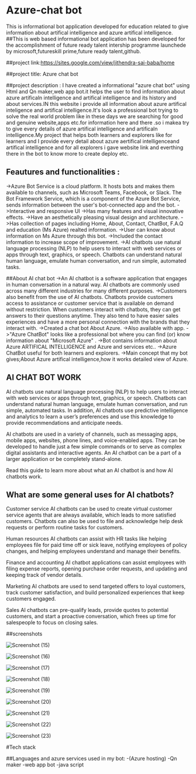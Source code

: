 # Azure-chat bot
This is informational bot application developed for education related to give information about  artifical intelligence and azure artifical intelligence.
##This is web based informational bot application has been developed for the accomplishment of future ready talent intership programme launchede by microsoft,futureskill prime,future ready talent,github.

##project link:https://sites.google.com/view/jithendra-sai-baba/home

##project title:
                Azure chat bot
                
##project description  :
I have created a informational "azure chat bot" using Html and Qn maker,web app bot.it helps the user to find information about azure artificaln intelligence and artifical intelligence and its history and about services.IN this website i provide all information about azure artifical inteligence and artifical intelligence.It's look a professional bot trying to solve the real world problem like in these days we are searching for good and genuine website,apps etc.for information here and there .so i makea try to give every details of azure artifical intelligence and artificaln intelligence.My project that helps both learners and explorers like for learners and I provide every detail about azure aertifical intelligenceand artifical intelligence and for all explorers i gave website link and everthing there in the bot to know more to create deploy etc.

## Feautures and functionalities :
->Azure Bot Service is a cloud platform. It hosts bots and makes them available to channels, such as Microsoft Teams, Facebook, or Slack. The Bot Framework Service, which is a component of the Azure Bot Service, sends information between the user's bot-connected app and the bot.
->Interactive and responsive UI
->Has many features and visual innovative effects.
->Have an aesthetically pleasing visual design and architecture.
->Has collection of pages including Home, About, Contact, ChatBot, F.A.Q and education (Ms Azure) realted information.
->User can know about information on Ms Azure through this bot.
->Included the contact information to increase scope of improvement.
->AI chatbots use natural language processing (NLP) to help users to interact with web services or apps through text, graphics, or speech. Chatbots can understand natural human language, emulate human conversation, and run simple, automated tasks.

##About AI chat bot
->An AI chatbot is a software application that engages in human conversation in a natural way. AI chatbots are commonly used across many different industries for many different purposes.
->Customers also benefit from the use of AI chatbots. Chatbots provide customers access to assistance or customer service that is available on demand without restriction. When customers interact with chatbots, they can get answers to their questions anytime. They also tend to have easier sales experiences and have a more personal connection with the brands that they interact with.
->Created a chat bot About Azure.
->Also available with app.
->"Azure ChatBot" looks like a professional bot where you can find (or) know information about "Microsoft Azure" .
->Bot contains information about Azure ARTIFICAL INTELLIGENCE and Azure and services etc..
->Azure ChatBot useful for both learners and explorers.
->Main concept that my bot gives;About Azure artifical intelligence,how it works  detailed view of Azure.



## AI CHAT BOT WORK
AI chatbots use natural language processing (NLP) to help users to interact with web services or apps through text, graphics, or speech. Chatbots can understand natural human language, emulate human conversation, and run simple, automated tasks. In addition, AI chatbots use predictive intelligence and analytics to learn a user’s preferences and use this knowledge to provide recommendations and anticipate needs.

AI chatbots are used in a variety of channels, such as messaging apps, mobile apps, websites, phone lines, and voice-enabled apps. They can be developed to handle just a few simple commands or to serve as complex digital assistants and interactive agents. An AI chatbot can be a part of a larger application or be completely stand-alone.

Read this guide to learn more about what an AI chatbot is and how AI chatbots work.



## What are some general uses for AI chatbots?
Customer service
AI chatbots can be used to create virtual customer service agents that are always available, which leads to more satisfied customers. Chatbots can also be used to file and acknowledge help desk requests or perform routine tasks for customers.

Human resources
AI chatbots can assist with HR tasks like helping employees file for paid time off or sick leave, notifying employees of policy changes, and helping employees understand and manage their benefits.

Finance and accounting
AI chatbot applications can assist employees with filing expense reports, opening purchase order requests, and updating and keeping track of vendor details.

Marketing
AI chatbots are used to send targeted offers to loyal customers, track customer satisfaction, and build personalized experiences that keep customers engaged.

Sales
AI chatbots can pre-qualify leads, provide quotes to potential customers, and start a proactive conversation, which frees up time for salespeople to focus on closing sales.

##screenshots

![Screenshot (15)](https://user-images.githubusercontent.com/114508671/193321730-12645d8d-f28a-48b8-8000-bf92613be2ce.png)

![Screenshot (16)](https://user-images.githubusercontent.com/114508671/193321755-ca617ea7-631f-4914-beda-7a139a4cfc90.png)

![Screenshot (17)](https://user-images.githubusercontent.com/114508671/193321782-0de4e876-6996-4acf-a19e-cb72164cb969.png)

![Screenshot (18)](https://user-images.githubusercontent.com/114508671/193321797-37ba0964-1773-4297-95b8-c6b9b291868d.png)

![Screenshot (19)](https://user-images.githubusercontent.com/114508671/193321814-b98b212c-7e72-4ee4-b631-2c6d9dbea7f7.png)

![Screenshot (20)](https://user-images.githubusercontent.com/114508671/193321866-f7178526-9c78-4867-8c68-5aafc04d2de7.png)

![Screenshot (21)](https://user-images.githubusercontent.com/114508671/193321880-aeeedb7b-ae75-4768-bd31-7b48329dd086.png)

![Screenshot (22)](https://user-images.githubusercontent.com/114508671/193321894-4f67c396-15d0-440c-aa6c-2f7cdc0fe3e0.png)

![Screenshot (23)](https://user-images.githubusercontent.com/114508671/193321918-269d4519-85dc-477c-87b3-fb46f0adb741.png)

#Tech stack

##Languages and azure services used in my bot:
-(Azure hosting)
-Qn maker
-web app bot
-java script

